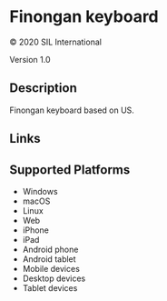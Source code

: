 ﻿Finongan keyboard
=================

© 2020 SIL International

Version 1.0

Description
-----------

Finongan keyboard based on US.

Links
-----

Supported Platforms
-------------------
 * Windows
 * macOS
 * Linux
 * Web
 * iPhone
 * iPad
 * Android phone
 * Android tablet
 * Mobile devices
 * Desktop devices
 * Tablet devices

